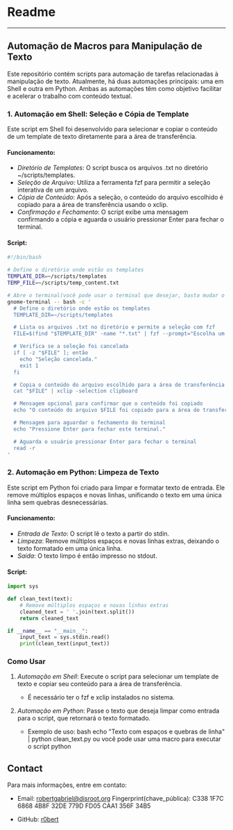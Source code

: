 # Readme
---

## Automação de Macros para Manipulação de Texto

Este repositório contém scripts para automação de tarefas relacionadas à manipulação de texto. Atualmente, há duas automações principais: uma em Shell e outra em Python. Ambas as automações têm como objetivo facilitar e acelerar o trabalho com conteúdo textual.

### 1. Automação em Shell: Seleção e Cópia de Template

Este script em Shell foi desenvolvido para selecionar e copiar o conteúdo de um template de texto diretamente para a área de transferência.

#### Funcionamento:
- *Diretório de Templates*: O script busca os arquivos .txt no diretório ~/scripts/templates.
- *Seleção de Arquivo*: Utiliza a ferramenta fzf para permitir a seleção interativa de um arquivo.
- *Cópia de Conteúdo*: Após a seleção, o conteúdo do arquivo escolhido é copiado para a área de transferência usando o xclip.
- *Confirmação e Fechamento*: O script exibe uma mensagem confirmando a cópia e aguarda o usuário pressionar Enter para fechar o terminal.

#### Script:
```bash
#!/bin/bash

# Define o diretório onde estão os templates
TEMPLATE_DIR=~/scripts/templates
TEMP_FILE=~/scripts/temp_content.txt

# Abre o terminal(você pode usar o terminal que desejar, basta mudar o nome abaixo) e executa o script interativo
gnome-terminal -- bash -c '
  # Define o diretório onde estão os templates
  TEMPLATE_DIR=~/scripts/templates

  # Lista os arquivos .txt no diretório e permite a seleção com fzf
  FILE=$(find "$TEMPLATE_DIR" -name "*.txt" | fzf --prompt="Escolha um arquivo: ")

  # Verifica se a seleção foi cancelada
  if [ -z "$FILE" ]; então
    echo "Seleção cancelada."
    exit 1
  fi

  # Copia o conteúdo do arquivo escolhido para a área de transferência
  cat "$FILE" | xclip -selection clipboard

  # Mensagem opcional para confirmar que o conteúdo foi copiado
  echo "O conteúdo do arquivo $FILE foi copiado para a área de transferência."

  # Mensagem para aguardar o fechamento do terminal
  echo "Pressione Enter para fechar este terminal."

  # Aguarda o usuário pressionar Enter para fechar o terminal
  read -r
'
```

### 2. Automação em Python: Limpeza de Texto

Este script em Python foi criado para limpar e formatar texto de entrada. Ele remove múltiplos espaços e novas linhas, unificando o texto em uma única linha sem quebras desnecessárias.

#### Funcionamento:
- *Entrada de Texto*: O script lê o texto a partir do stdin.
- *Limpeza*: Remove múltiplos espaços e novas linhas extras, deixando o texto formatado em uma única linha.
- *Saída*: O texto limpo é então impresso no stdout.

#### Script:
```python
import sys

def clean_text(text):
    # Remove múltiplos espaços e novas linhas extras
    cleaned_text = ' '.join(text.split())
    return cleaned_text

if __name__ == "__main__":
    input_text = sys.stdin.read()
    print(clean_text(input_text))

```
### Como Usar

1. *Automação em Shell*: Execute o script para selecionar um template de texto e copiar seu conteúdo para a área de transferência.
   - É necessário ter o fzf e xclip instalados no sistema.

2. *Automação em Python*: Passe o texto que deseja limpar como entrada para o script, que retornará o texto formatado.
   - Exemplo de uso:
     bash
     echo "Texto com   espaços   e   quebras de linha" | python clean_text.py
     ou você pode usar uma macro para executar o script python
     

## Contact

Para mais informações, entre em contato:

- Email: robertgabriel@disroot.org
    Fingerprint(chave_pública): C338 1F7C 6868 4B8F 32DE 779D FD05 CAA1 356F 34B5
  
- GitHub: [r0bert](https://github.com/r0bertds)


